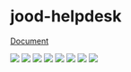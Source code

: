 # jood-helpdesk

[Document](https://molgga.github.io/jood-helpdesk)

<a href="https://www.npmjs.com/package/@jood/helpdesk-array" target="_blank"><img src="https://img.shields.io/npm/v/%40jood%2Fhelpdesk-array?style=flat-square&label=%40jood%2Fhelpdesk-array&color=%23ffeb3b%" /></a> 
<a href="https://www.npmjs.com/package/@jood/helpdesk-color" target="_blank"><img src="https://img.shields.io/npm/v/%40jood%2Fhelpdesk-color?style=flat-square&label=%40jood%2Fhelpdesk-color&color=%23bdf4ea" /></a>
<a href="https://www.npmjs.com/package/@jood/helpdesk-date" target="_blank"><img src="https://img.shields.io/npm/v/%40jood%2Fhelpdesk-date?style=flat-square&label=%40jood%2Fhelpdesk-date&color=%230c343d" /></a>
<a href="https://www.npmjs.com/package/@jood/helpdesk-functional" target="_blank"><img src="https://img.shields.io/npm/v/%40jood%2Fhelpdesk-functional?style=flat-square&label=%40jood%2Fhelpdesk-functional&color=%23009cde" /></a>
<a href="https://www.npmjs.com/package/@jood/helpdesk-module" target="_blank"><img src="https://img.shields.io/npm/v/%40jood%2Fhelpdesk-module?style=flat-square&label=%40jood%2Fhelpdesk-module&color=%23333" /></a>
<a href="https://www.npmjs.com/package/@jood/helpdesk-number" target="_blank"><img src="https://img.shields.io/npm/v/%40jood%2Fhelpdesk-number?style=flat-square&label=%40jood%2Fhelpdesk-number&color=%23ff6600" /></a>
<a href="https://www.npmjs.com/package/@jood/helpdesk-point" target="_blank"><img src="https://img.shields.io/npm/v/%40jood%2Fhelpdesk-point?style=flat-square&label=%40jood%2Fhelpdesk-point&color=%2325d9b9" /></a>
<a href="https://www.npmjs.com/package/@jood/helpdesk-string" target="_blank"><img src="https://img.shields.io/npm/v/%40jood%2Fhelpdesk-string?style=flat-square&label=%40jood%2Fhelpdesk-string&color=%2348bf53" /></a>
